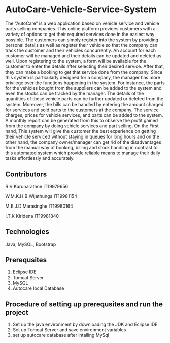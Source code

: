 # AutoCare-Vehicle-Service-System

The “AutoCare” is a web application based on vehicle service and vehicle parts selling companies. This online platform provides customers with a variety of options to get their required services done in the easiest way possible. The customers can simply register into the system by providing personal details as well as register their vehicle so that the company can track the customer and their vehicles concurrently. An account for each customer will be managed and their details can be updated and deleted as well. Upon registering to the system, a form will be available for the customer to enter the details after selecting their desired service. After that, they can make a booking to get that service done from the company. Since this system is particularly designed for a company, the manager has more privilege over the functions happening in the system. For instance, the parts for the vehicles bought from the suppliers can be added to the system and even the stocks can be tracked by the manager. The details of the quantities of these vehicle parts can be further updated or deleted from the system. Moreover, the bills can be handled by entering the amount charged for services and sold parts to the customers at the company. The service charges, prices for vehicle services, and parts can be added to the system. A monthly report can be generated from this to observe the profit gained from the company by doing vehicle services and part selling. On the First hand, This system will give the customer the best experience on getting their vehicle serviced without staying in queues for long hours and on the other hand, the company owner/manager can get rid of the disadvantages from the manual way of booking, billing and stock handling in contrast to this automated system which provide reliable means to manage their daily tasks effortlessly and accurately.


## Contributors

R.V Karunarathne     IT19979656

W.M.K.H.B Wijethunga IT19981154

M.E.J.D Marasinghe   IT19980164

I.T.K Kiridena       IT19981840

## Technologies

Java, MySQL, Bootstrap

## Prerequsites

1. Eclipse IDE
2. Tomcat Server
3. MySQL
4. Autocare local Database 

## Procedure of setting up prerequsites and run the project

1. Set up the java environment by downloading the JDK and Eclipse IDE
2. Set up Tomcat Server and save environment variables
3. set up autocare database after intalling MySql
